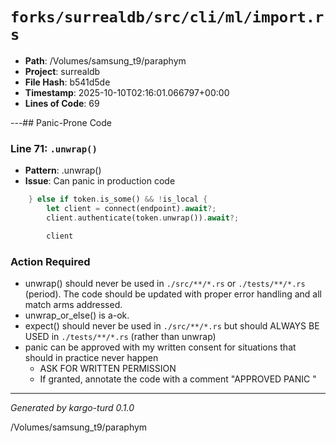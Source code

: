 # `forks/surrealdb/src/cli/ml/import.rs`

- **Path**: /Volumes/samsung_t9/paraphym
- **Project**: surrealdb
- **File Hash**: b541d5de  
- **Timestamp**: 2025-10-10T02:16:01.066797+00:00  
- **Lines of Code**: 69

---## Panic-Prone Code


### Line 71: `.unwrap()`

- **Pattern**: .unwrap()
- **Issue**: Can panic in production code

```rust
	} else if token.is_some() && !is_local {
		let client = connect(endpoint).await?;
		client.authenticate(token.unwrap()).await?;

		client
```

### Action Required

- unwrap() should never be used in `./src/**/*.rs` or `./tests/**/*.rs` (period). The code should be updated with proper error handling and all match arms addressed.
- unwrap_or_else() is a-ok. 
- expect() should never be used in `./src/**/*.rs` but should ALWAYS BE USED in `./tests/**/*.rs` (rather than unwrap)
- panic can be approved with my written consent for situations that should in practice never happen  
  - ASK FOR WRITTEN PERMISSION
  - If granted, annotate the code with a comment "APPROVED PANIC "

---

*Generated by kargo-turd 0.1.0*

/Volumes/samsung_t9/paraphym